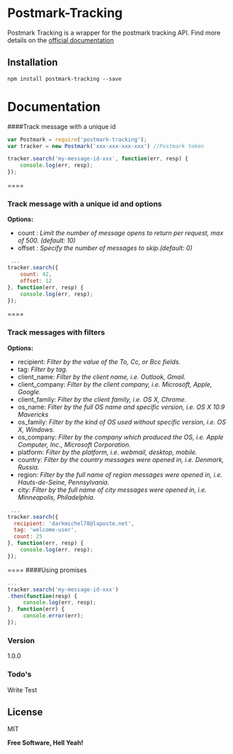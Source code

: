 # Postmark-Tracking

Postmark Tracking is a wrapper for the postmark tracking API.
Find more details on the [official documentation]

 Installation
--------
```shell
npm install postmark-tracking --save
```

# Documentation

####Track message with a unique id

```javascript
var Postmark = require('postmark-tracking');
var tracker = new Postmark('xxx-xxx-xxx-xxx') //Postmark token

tracker.search('my-message-id-xxx', function(err, resp) {
    console.log(err, resp);
});

```
====
### Track message with a unique id and options

**Options:**

* count : *Limit the number of message opens to return per request, max of 500. (default: 10)*
* offset : *Specify the number of messages to skip.(default: 0)*

```javascript
 ...
tracker.search({
    count: 42,
    offset: 12
}, function(err, resp) {
    console.log(err, resp);
});

```
====
### Track messages with filters

**Options:**
* recipient: *Filter by the value of the To, Cc, or Bcc fields.*
* tag: *Filter by tag.*
* client_name: *Filter by the client name, i.e. Outlook, Gmail.*
* client_company: *Filter by the client company, i.e. Microsoft, Apple, Google.*
* client_family: *Filter by the client family, i.e. OS X, Chrome.*
* os_name: *Filter by the full OS name and specific version, i.e. OS X 10.9 Mavericks*
* os_family: *Filter by the kind of OS used without specific version, i.e. OS X, Windows.*
* os_company: *Filter by the company which produced the OS, i.e. Apple Computer, Inc., Microsoft Corporation.*
* platform: *Filter by the platform, i.e. webmail, desktop, mobile.*
* country: *Filter by the country messages were opened in, i.e. Denmark, Russia.*
* region: *Filter by the full name of region messages were opened in, i.e. Hauts-de-Seine, Pennsylvania.*
* city: *Filter by the full name of city messages were opened in, i.e. Minneapolis, Philadelphia.*

```javascript
 ...
tracker.search({
  recipient: 'darkmichel78@laposte.net',
  tag: 'welcome-user',
  count: 25
}, function(err, resp) {
    console.log(err, resp);
});

```
====
####Using promises

```javascript
...
tracker.search('my-message-id-xxx')
.then(function(resp) {
     console.log(err, resp);
}, function(err) {
     console.error(err);
});

```

### Version
1.0.0

### Todo's

Write Test

License
----

MIT


**Free Software, Hell Yeah!**

[official documentation]:http://developer.postmarkapp.com/
